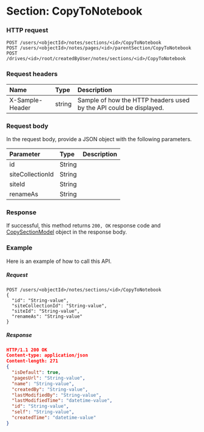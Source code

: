 # Section: CopyToNotebook


### HTTP request
```http
POST /users/<objectId>/notes/sections/<id>/CopyToNotebook
POST /users/<objectId>/notes/pages/<id>/parentSection/CopyToNotebook
POST /drives/<id>/root/createdByUser/notes/sections/<id>/CopyToNotebook

```
### Request headers
| Name       | Type | Description|
|:---------------|:--------|:----------|
| X-Sample-Header  | string  | Sample of how the HTTP headers used by the API could be displayed.|

### Request body
In the request body, provide a JSON object with the following parameters.

| Parameter	   | Type	|Description|
|:---------------|:--------|:----------|
|id|String||
|siteCollectionId|String||
|siteId|String||
|renameAs|String||

### Response
If successful, this method returns `200, OK` response code and [CopySectionModel](../resources/copysectionmodel.md) object in the response body.

### Example
Here is an example of how to call this API.
##### Request
```http
POST /users/<objectId>/notes/sections/<id>/CopyToNotebook
{
  "id": "String-value",
  "siteCollectionId": "String-value",
  "siteId": "String-value",
  "renameAs": "String-value"
}
```
##### Response
```json
HTTP/1.1 200 OK
Content-type: application/json
Content-length: 271
{
  "isDefault": true,
  "pagesUrl": "String-value",
  "name": "String-value",
  "createdBy": "String-value",
  "lastModifiedBy": "String-value",
  "lastModifiedTime": "datetime-value",
  "id": "String-value",
  "self": "String-value",
  "createdTime": "datetime-value"
}
```
